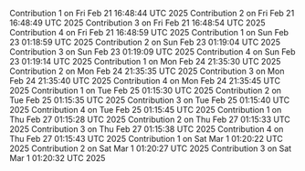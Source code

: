 
Contribution 1 on Fri Feb 21 16:48:44 UTC 2025
Contribution 2 on Fri Feb 21 16:48:49 UTC 2025
Contribution 3 on Fri Feb 21 16:48:54 UTC 2025
Contribution 4 on Fri Feb 21 16:48:59 UTC 2025
Contribution 1 on Sun Feb 23 01:18:59 UTC 2025
Contribution 2 on Sun Feb 23 01:19:04 UTC 2025
Contribution 3 on Sun Feb 23 01:19:09 UTC 2025
Contribution 4 on Sun Feb 23 01:19:14 UTC 2025
Contribution 1 on Mon Feb 24 21:35:30 UTC 2025
Contribution 2 on Mon Feb 24 21:35:35 UTC 2025
Contribution 3 on Mon Feb 24 21:35:40 UTC 2025
Contribution 4 on Mon Feb 24 21:35:45 UTC 2025
Contribution 1 on Tue Feb 25 01:15:30 UTC 2025
Contribution 2 on Tue Feb 25 01:15:35 UTC 2025
Contribution 3 on Tue Feb 25 01:15:40 UTC 2025
Contribution 4 on Tue Feb 25 01:15:45 UTC 2025
Contribution 1 on Thu Feb 27 01:15:28 UTC 2025
Contribution 2 on Thu Feb 27 01:15:33 UTC 2025
Contribution 3 on Thu Feb 27 01:15:38 UTC 2025
Contribution 4 on Thu Feb 27 01:15:43 UTC 2025
Contribution 1 on Sat Mar  1 01:20:22 UTC 2025
Contribution 2 on Sat Mar  1 01:20:27 UTC 2025
Contribution 3 on Sat Mar  1 01:20:32 UTC 2025
